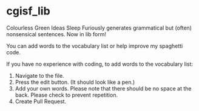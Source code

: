 # cgisf_lib
Colourless Green Ideas Sleep Furiously generates grammatical but (often) nonsensical sentences. Now in lib form!

You can add words to the vocabulary list or help improve my spaghetti code. 

If you have no experience with coding, to add words to the vocabulary list:
1. Navigate to the file.
2. Press the edit button. (It should look like a pen.)
3. Add your own words. Please note that there should be no space at the back. Please check to prevent repetition.
4. Create Pull Request.
